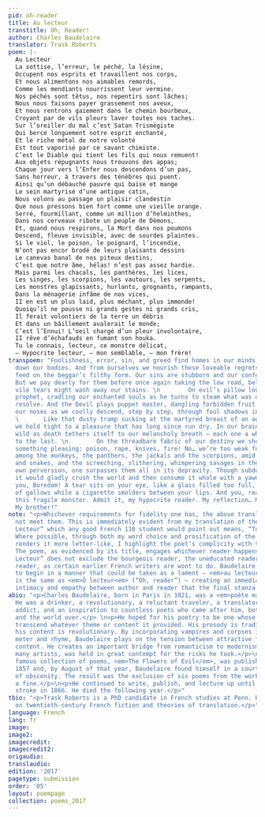 ```yaml
---
pid: oh-reader
title: Au lecteur
transtitle: Oh, Reader!
author: Charles Baudelaire
translator: Trask Roberts
poem: |-
  Au Lecteur
  La sottise, l’erreur, le péché, la lésine,
  Occupent nos esprits et travaillent nos corps,
  Et nous alimentons nos aimables remords,
  Comme les mendiants nourrissent leur vermine.
  Nos péchés sont têtus, nos repentirs sont lâches;
  Nous nous faisons payer grassement nos aveux,
  Et nous rentrons gaiement dans le chemin bourbeux,
  Croyant par de vils pleurs laver toutes nos taches.
  Sur l’oreiller du mal c’est Satan Trismégiste
  Qui berce longuement notre esprit enchanté,
  Et le riche métal de notre volonté
  Est tout vaporisé par ce savant chimiste.
  C’est le Diable qui tient les fils qui nous remuent!
  Aux objets répugnants nous trouvons des appas;
  Chaque jour vers l’Enfer nous descendons d’un pas,
  Sans horreur, à travers des ténèbres qui puent.
  Ainsi qu’un débauché pauvre qui baise et mange
  Le sein martyrisé d’une antique catin,
  Nous volons au passage un plaisir clandestin
  Que nous pressons bien fort comme une vieille orange.
  Serré, fourmillant, comme un million d’helminthes,
  Dans nos cerveaux ribote un peuple de Démons,
  Et, quand nous respirons, la Mort dans nos poumons
  Descend, fleuve invisible, avec de sourdes plaintes.
  Si le viol, le poison, le poignard, l’incendie,
  N’ont pas encor brodé de leurs plaisants dessins
  Le canevas banal de nos piteux destins,
  C’est que notre âme, hélas! n’est pas assez hardie.
  Mais parmi les chacals, les panthères, les lices,
  Les singes, les scorpions, les vautours, les serpents,
  Les monstres glapissants, hurlants, grognants, rampants,
  Dans la ménagerie infâme de nos vices,
  II en est un plus laid, plus méchant, plus immonde!
  Quoiqu’il ne pousse ni grands gestes ni grands cris,
  Il ferait volontiers de la terre un débris
  Et dans un bâillement avalerait le monde;
  C’est l’Ennui! L’oeil chargé d’un pleur involontaire,
  II rêve d’échafauds en fumant son houka.
  Tu le connais, lecteur, ce monstre délicat,
  — Hypocrite lecteur, — mon semblable, — mon frère!
transpoem: "Foolishness, error, sin, and greed find homes in our minds as they wear
  down our bodies. And from ourselves we nourish these loveable regrets, like lice
  feed on the beggar’s filthy form. Our sins are stubborn and our confessions false.
  But we pay dearly for them before once again taking the low road, believing that
  vile tears might wash away our stains. \n        On evil’s pillow lounges the pagan
  prophet, cradling our enchanted souls as he turns to steam what was once our icy
  resolve. And the Devil plays puppet master, dangling forbidden fruit in front of
  our noses as we coolly descend, step by step, through foul shadows into Hell. \n
  \       Like that dusty tramp sucking at the martyred breast of an aged harlot,
  we hold tight to a pleasure that has long since run dry. In our brains, demons run
  wild as death tethers itself to our melancholy breath — each one a whisper closer
  to the last. \n        On the threadbare fabric of our destiny we should embroider
  something pleasing: poison, rape, knives, fire! No… we’re too weak for that. But
  among the monkeys, the panthers, the jackals and the scorpions, amid the vultures
  and snakes, and the screeching, slithering, whimpering savages in the zoo of our
  own perversion, one surpasses them all in its depravity. Though subdued in appearance,
  it would gladly crush the world and then consume it whole with a yawn. \n        Yes,
  you, Boredom! A tear sits on your eye, like a glass filled too full, as you dream
  of gallows while a cigarette smolders between your lips. And you, reader, you know
  this fragile monster. Admit it, my hypocrite reader. My reflection… My likeness…
  My brother!"
note: "<p>Whichever requirements for fidelity one has, the above translation does
  not meet them. This is immediately evident from my translation of the title, “Au
  Lecteur” which any good French 110 student would point out means, “To the Reader.”
  Where possible, through both my word choice and prosification of the poem, which
  renders it more letter-like, I highlight the poet’s complicity with the reader.
  The poem, as evidenced by its title, engages whichever reader happens upon it. “Au
  Lecteur” does not exclude the bourgeois reader, the uneducated reader, the unsympathetic
  reader, as certain earlier French writers are wont to do. Baudelaire chooses rather
  to begin in a manner that could be taken as a lament — <em>au lecteur</em> orally
  is the same as <em>Ô lecteur<em> (“Oh, reader”) — creating an immediate sense of
  intimacy and empathy between author and reader that the final stanza will cement.</p>"
abio: "<p>Charles Baudelaire, born in Paris in 1821, was a <em>poète maudit</em>.
  He was a drinker, a revolutionary, a reluctant traveler, a translator, an opium
  addict, and an inspiration to countless poets who came after him, both in France
  and the world over.</p> \n<p>He hoped for his poetry to be one whose beauty would
  transcend whatever theme or content it provided. His prosody is traditional while
  his content is revolutionary. By incorporating vampires and corpses into strict
  meter and rhyme, Baudelaire plays on the tension between attractive form and repulsive
  content. He creates an important bridge from romanticism to modernism, but, like
  many artists, was held in great contempt for the risks he took.</p>\n<p>His most
  famous collection of poems, <em>The Flowers of Evil</em>, was published in June
  1857 and, by August of that year, Baudelaire found himself in a courtroom on charges
  of obscenity. The result was the exclusion of six poems from the work as well as
  a fine.</p>\n<p>He continued to write, publish, and lecture up until a debilitating
  stroke in 1866. He died the following year.</p>"
tbio: "<p>Trask Roberts is a PhD candidate in French studies at Penn. He focuses mainly
  on twentieth-century French fiction and theories of translation.</p>"
language: French
lang: fr
image:
image2:
imagecredit:
imagecredit2:
origaudio:
translaudio:
edition: '2017'
pagetype: submission
order: '05'
layout: poempage
collection: poems_2017
---
```

